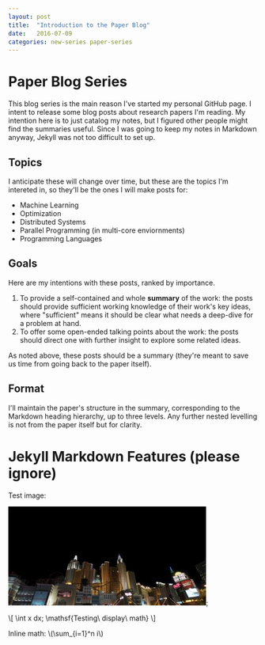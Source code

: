 ```yaml
---
layout: post
title:  "Introduction to the Paper Blog"
date:   2016-07-09
categories: new-series paper-series
---
```


# Paper Blog Series

This blog series is the main reason I've started my personal GitHub page. I intent to release some blog posts about research papers I'm reading. My intention here is to just catalog my notes, but I figured other people might find the summaries useful. Since I was going to keep my notes in Markdown anyway, Jekyll was not too difficult to set up.

## Topics

I anticipate these will change over time, but these are the topics I'm intereted in, so they'll be the ones I will make posts for:

* Machine Learning
* Optimization
* Distributed Systems
* Parallel Programming (in multi-core enviornments)
* Programming Languages

## Goals

Here are my intentions with these posts, ranked by importance.

1. To provide a self-contained and whole **summary** of the work: the posts should provide sufficient working knowledge of their work's key ideas, where "sufficient" means it should be clear what needs a deep-dive for a problem at hand.
2. To offer some open-ended talking points about the work: the posts should direct one with further insight to explore some related ideas.

As noted above, these posts should be a summary (they're meant to save us time from going back to the paper itself).

## Format

I'll maintain the paper's structure in the summary, corresponding to the Markdown heading hierarchy, up to three levels. Any further nested levelling is not from the paper itself but for clarity.

# Jekyll Markdown Features (please ignore)

Test image:

![test-image-alt-text](/assets/test-page-image-1.jpg);

\\[
\int x dx; \mathsf{Testing\ display\ math}
\\]

Inline math: \\(\sum_{i=1}^n i\\)